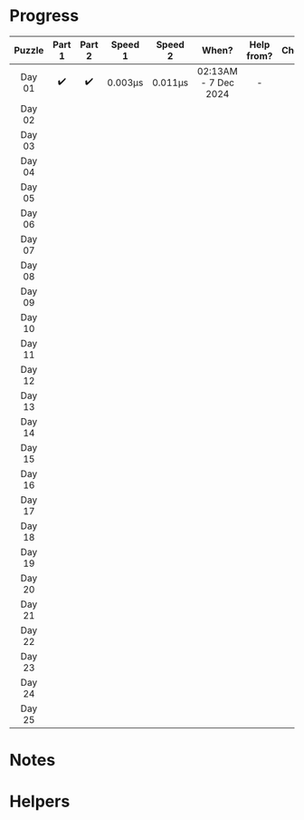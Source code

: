 # **Progress**

| Puzzle | Part 1 | Part 2 | Speed 1 | Speed 2 |        When?         | Help from? | Cheated? |
| :----: | :----: | :----: | :-----: | :-----: | :------------------: | :--------: | :------: |
| Day 01 |   ✔️   |   ✔️   | 0.003µs | 0.011µs | 02:13AM - 7 Dec 2024 |     -      |    ✖️    |
| Day 02 |        |        |         |         |                      |            |          |
| Day 03 |        |        |         |         |                      |            |          |
| Day 04 |        |        |         |         |                      |            |          |
| Day 05 |        |        |         |         |                      |            |          |
| Day 06 |        |        |         |         |                      |            |          |
| Day 07 |        |        |         |         |                      |            |          |
| Day 08 |        |        |         |         |                      |            |          |
| Day 09 |        |        |         |         |                      |            |          |
| Day 10 |        |        |         |         |                      |            |          |
| Day 11 |        |        |         |         |                      |            |          |
| Day 12 |        |        |         |         |                      |            |          |
| Day 13 |        |        |         |         |                      |            |          |
| Day 14 |        |        |         |         |                      |            |          |
| Day 15 |        |        |         |         |                      |            |          |
| Day 16 |        |        |         |         |                      |            |          |
| Day 17 |        |        |         |         |                      |            |          |
| Day 18 |        |        |         |         |                      |            |          |
| Day 19 |        |        |         |         |                      |            |          |
| Day 20 |        |        |         |         |                      |            |          |
| Day 21 |        |        |         |         |                      |            |          |
| Day 22 |        |        |         |         |                      |            |          |
| Day 23 |        |        |         |         |                      |            |          |
| Day 24 |        |        |         |         |                      |            |          |
| Day 25 |        |        |         |         |                      |            |          |

# Notes

# Helpers
